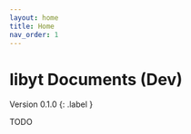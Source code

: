 ```yaml
---
layout: home
title: Home
nav_order: 1
---
```


# libyt Documents (Dev)
Version 0.1.0
{: .label }

TODO
